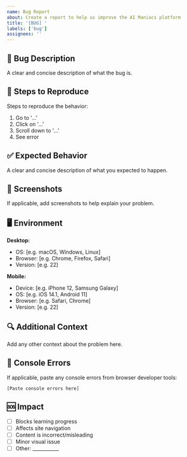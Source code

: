 ```yaml
---
name: Bug Report
about: Create a report to help us improve the AI Maniacs platform
title: '[BUG] '
labels: ['bug']
assignees: ''
---
```


## 🐛 Bug Description

A clear and concise description of what the bug is.

## 🔄 Steps to Reproduce

Steps to reproduce the behavior:

1. Go to '...'
2. Click on '...'
3. Scroll down to '...'
4. See error

## ✅ Expected Behavior

A clear and concise description of what you expected to happen.

## 📸 Screenshots

If applicable, add screenshots to help explain your problem.

## 🖥️ Environment

**Desktop:**

- OS: [e.g. macOS, Windows, Linux]
- Browser: [e.g. Chrome, Firefox, Safari]
- Version: [e.g. 22]

**Mobile:**

- Device: [e.g. iPhone 12, Samsung Galaxy]
- OS: [e.g. iOS 14.1, Android 11]
- Browser: [e.g. Safari, Chrome]
- Version: [e.g. 22]

## 🔍 Additional Context

Add any other context about the problem here.

## 📝 Console Errors

If applicable, paste any console errors from browser developer tools:

```
[Paste console errors here]
```

## 🆘 Impact

- [ ] Blocks learning progress
- [ ] Affects site navigation
- [ ] Content is incorrect/misleading
- [ ] Minor visual issue
- [ ] Other: ___________
